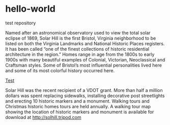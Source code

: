 # hello-world
test repository

Named after an astronomical observatory used to view the total solar eclipse of 1869, Solar Hill is the first Bristol, Virginia neighborhood to be listed on both the Virginia Landmarks and National Historic Places registers. It has been called “one of the finest collections of historic residential architecture in the region.” Homes range in age from the 1800s to early 1900s with many beautiful examples of Colonial, Victorian, Neoclassical and Craftsman styles. Some of Bristol’s most influential personalities lived here and some of its most colorful history occurred here.

[Test](../artifacts/test.pdf)

Solar Hill was the recent recipient of a VDOT grant. More than half a million dollars was spent replacing sidewalks, installing decorative post streetlights and erecting 10 historic markers and a monument. Walking tours and Christmas historic homes tours are held annually. A walking tour map showing the location of historic markers and monument is available for download at http://solhill.tripod.com
